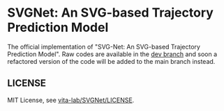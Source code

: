 # SVGNet: An SVG-based Trajectory Prediction Model

The official implementation of "SVG-Net: An SVG-based Trajectory Prediction Model". Raw codes are available in the
[dev branch](https://github.com/vita-epfl/SVGNet/tree/dev) and soon a refactored version of the code will be added to
the main branch instead.

## LICENSE

MIT License, see [vita-lab/SVGNet/LICENSE](https://github.com/vita-epfl/SVGNet/blob/main/LICENSE).



